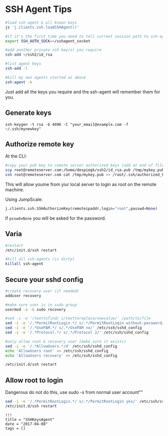 # SSH Agent Tips

```bash
#load ssh-agent & all known keys
js 'j.clients.ssh.loadSSHAgent()'

#if it's the first time you need to tell current session path to ssh-agent
export SSH_AUTH_SOCK=~/sshagent_socket

#add another private ssh key(s) you require
ssh-add ~/ssh2/id_rsa

#list agent keys
ssh-add -l

#kill my own agents started as above
ssh-agent -k
```

Just add all the keys you require and the ssh-agent will remember them for you.

## Generate keys

```
ssh-keygen -t rsa -b 4096 -C "your_email@example.com -f ~/.ssh/mynewkey"
```

## Authorize remote key

At the CLI:

```bash
#copy your pub key to remote server authorized keys (add at end of file)
scp root@remoteserver.com:/home/despiegk/ssh2/id_rsa.pub /tmp/mykey.pub
ssh root@remoteserver.com cat /tmp/mykey.pub >> /root/.ssh/authorized_keys
```

This will allow youme from yiur local server to login as root on the remote machine.

Using JumpScale:

```python
j.clients.ssh.SSHAuthorizeKey(remoteipaddr,login="root",passwd=None)
```

If `psswd=None` you will be asked for the password.

## Varia

```bash
#restart
/etc/init.d/ssh restart

#kill all ssh-agents (is dirty)
killall ssh-agent
```

## Secure your sshd config

```bash
#create recovery user (if needed)
adduser recovery

#make sure user is in sudo group
usermod -a -G sudo recovery

#sed -i -e '/texttofind/ s/texttoreplace/newvalue/' /path/to/file
sed -i -e '/.*PermitRootLogin.*/ s/.*/PermitRootLogin without-password/' /etc/ssh/sshd_config
sed -i -e '/.*UsePAM.*/ s/.*/UsePAM no/' /etc/ssh/sshd_config
sed -i -e '/.*Protocol.*/ s/.*/Protocol 2/' /etc/ssh/sshd_config

#only allow root & recovery user (make sure it exists)
sed -i -e '/.*AllowUsers.*/d' /etc/ssh/sshd_config
echo 'AllowUsers root' >> /etc/ssh/sshd_config
echo 'AllowUsers recovery' >> /etc/ssh/sshd_config

/etc/init.d/ssh restart
```

## Allow root to login

Dangerous do not do this, use sudo -s from normal user account""

```bash
sed -i -e '/.*PermitRootLogin.*/ s/.*/PermitRootLogin yes/' /etc/ssh/sshd_config
/etc/init.d/ssh restart
```

```
!!!
title = "SSHKeysAgent"
date = "2017-04-08"
tags = []
```
